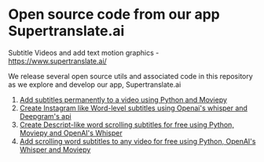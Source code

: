 # Open source code from our app Supertranslate.ai
Subtitle Videos and add text motion graphics - https://www.supertranslate.ai/

We release several open source utils and associated code in this repository as we explore and develop our app, Supertranslate.ai

1. [Add subtitles permanently to a video using Python and Moviepy](https://www.youtube.com/watch?v=Zbze7zs8Kyk)
2. [Create Instagram like Word-level subtitles using Openai's whisper and Deepgram's api](https://www.youtube.com/watch?v=2Dnewe2F7B8)
3. [Create Descript-like word scrolling subtitles for free using Python, Moviepy and OpenAI's Whisper](https://www.youtube.com/watch?v=LWrRJx2wdWc)
4. [Add scrolling word subtitles to any video for free using Python, OpenAI's Whisper and Moviepy](https://youtu.be/qfFFbFfTbvk)

